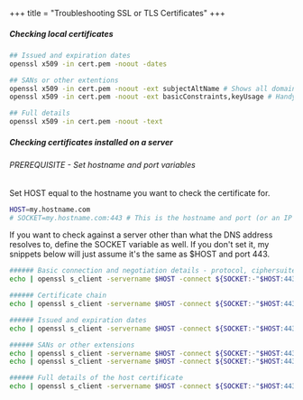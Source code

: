 +++
title = "Troubleshooting SSL or TLS Certificates"
+++
##### Checking local certificates
```bash
## Issued and expiration dates
openssl x509 -in cert.pem -noout -dates

## SANs or other extentions
openssl x509 -in cert.pem -noout -ext subjectAltName # Shows all domains listed on the certificate
openssl x509 -in cert.pem -noout -ext basicConstraints,keyUsage # Handy for checking CAs

## Full details
openssl x509 -in cert.pem -noout -text
```

##### Checking certificates installed on a server
###### PREREQUISITE - Set hostname and port variables
Set HOST equal to the hostname you want to check the certificate for.

```bash
HOST=my.hostname.com
# SOCKET=my.hostname.com:443 # This is the hostname and port (or an IP address/port)
```
If you want to check against a server other than what the DNS address resolves to, define the SOCKET variable as well.  If you don't set it, my snippets below will just assume it's the same as $HOST and port 443.

```bash
###### Basic connection and negotiation details - protocol, ciphersuite, hash, and key strength
echo | openssl s_client -servername $HOST -connect ${SOCKET:-"$HOST:443"} -brief

###### Certificate chain
echo | openssl s_client -servername $HOST -connect ${SOCKET:-"$HOST:443"} 2>/dev/null

###### Issued and expiration dates
echo | openssl s_client -servername $HOST -connect ${SOCKET:-"$HOST:443"} 2>/dev/null | openssl x509 -noout -dates

###### SANs or other extensions
echo | openssl s_client -servername $HOST -connect ${SOCKET:-"$HOST:443"} 2>/dev/null | openssl x509 -noout -ext subjectAltName
echo | openssl s_client -servername $HOST -connect ${SOCKET:-"$HOST:443"} 2>/dev/null | openssl x509 -noout -ext basicConstraints,keyUsage

###### Full details of the host certificate
echo | openssl s_client -servername $HOST -connect ${SOCKET:-"$HOST:443"} 2>/dev/null | openssl x509 -text -noout 
```